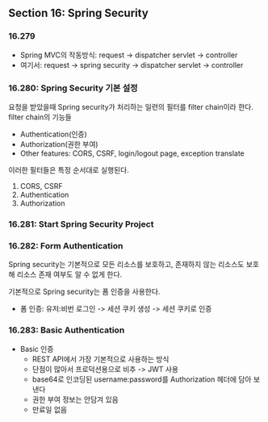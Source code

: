 ## Section 16: Spring Security

### 16.279
- Spring MVC의 작동방식: request -> dispatcher servlet -> controller
- 여기서: request -> spring security -> dispatcher servlet -> controller

### 16.280: Spring Security 기본 설정
요청을 받았을때 Spring security가 처리하는 일련의 필터를 filter chain이라 한다.
filter chain의 기능들
- Authentication(인증)
- Authorization(권한 부여)
- Other features: CORS, CSRF, login/logout page, exception translate

이러한 필터들은 특정 순서대로 실행된다.
1. CORS, CSRF
2. Authentication
3. Authorization

### 16.281: Start Spring Security Project

### 16.282: Form Authentication
Spring security는 기본적으로 모든 리소스를 보호하고, 존재하지 않는 리소스도 보호해 리소스 존재 여부도 알 수 없게 한다.

기본적으로 Spring security는 폼 인증을 사용한다.
- 폼 인증: 유저:비번 로그인 -> 세션 쿠키 생성 -> 세션 쿠키로 인증

### 16.283: Basic Authentication
- Basic 인증
  - REST API에서 가장 기본적으로 사용하는 방식
  - 단점이 많아서 프로덕션용으로 비추 -> JWT 사용
  - base64로 인코딩된 username:password를 Authorization 헤더에 담아 보낸다
  - 권한 부여 정보는 안담겨 있음
  - 만료일 없음
